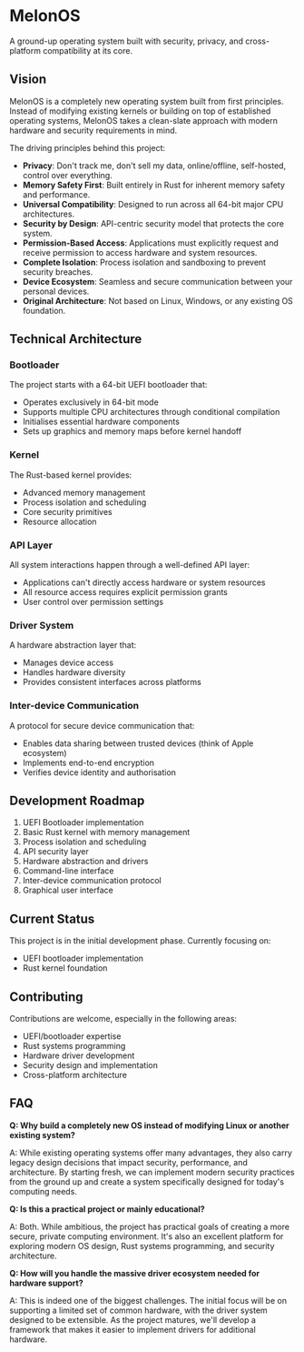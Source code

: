 # MelonOS

A ground-up operating system built with security, privacy, and cross-platform compatibility at its core.

## Vision

MelonOS is a completely new operating system built from first principles. Instead of modifying existing kernels or building on top of established operating systems, MelonOS takes a clean-slate approach with modern hardware and security requirements in mind.

The driving principles behind this project:
- **Privacy**: Don't track me, don't sell my data, online/offline, self-hosted, control over everything.
- **Memory Safety First**: Built entirely in Rust for inherent memory safety and performance.
- **Universal Compatibility**: Designed to run across all 64-bit major CPU architectures.
- **Security by Design**: API-centric security model that protects the core system.
- **Permission-Based Access**: Applications must explicitly request and receive permission to access hardware and system resources.
- **Complete Isolation**: Process isolation and sandboxing to prevent security breaches.
- **Device Ecosystem**: Seamless and secure communication between your personal devices.
- **Original Architecture**: Not based on Linux, Windows, or any existing OS foundation.

## Technical Architecture

### Bootloader

The project starts with a 64-bit UEFI bootloader that:
- Operates exclusively in 64-bit mode
- Supports multiple CPU architectures through conditional compilation
- Initialises essential hardware components
- Sets up graphics and memory maps before kernel handoff

### Kernel

The Rust-based kernel provides:
- Advanced memory management
- Process isolation and scheduling
- Core security primitives
- Resource allocation

### API Layer

All system interactions happen through a well-defined API layer:
- Applications can't directly access hardware or system resources
- All resource access requires explicit permission grants
- User control over permission settings

### Driver System

A hardware abstraction layer that:
- Manages device access
- Handles hardware diversity
- Provides consistent interfaces across platforms

### Inter-device Communication

A protocol for secure device communication that:
- Enables data sharing between trusted devices (think of Apple ecosystem)
- Implements end-to-end encryption
- Verifies device identity and authorisation

## Development Roadmap

1. UEFI Bootloader implementation
2. Basic Rust kernel with memory management
3. Process isolation and scheduling
4. API security layer
5. Hardware abstraction and drivers
6. Command-line interface
7. Inter-device communication protocol
8. Graphical user interface

## Current Status

This project is in the initial development phase. Currently focusing on:
- UEFI bootloader implementation
- Rust kernel foundation

## Contributing

Contributions are welcome, especially in the following areas:
- UEFI/bootloader expertise
- Rust systems programming
- Hardware driver development
- Security design and implementation
- Cross-platform architecture

## FAQ

**Q: Why build a completely new OS instead of modifying Linux or another existing system?**

A: While existing operating systems offer many advantages, they also carry legacy design decisions that impact security, performance, and architecture. By starting fresh, we can implement modern security practices from the ground up and create a system specifically designed for today's computing needs.

**Q: Is this a practical project or mainly educational?**

A: Both. While ambitious, the project has practical goals of creating a more secure, private computing environment. It's also an excellent platform for exploring modern OS design, Rust systems programming, and security architecture.

**Q: How will you handle the massive driver ecosystem needed for hardware support?**

A: This is indeed one of the biggest challenges. The initial focus will be on supporting a limited set of common hardware, with the driver system designed to be extensible. As the project matures, we'll develop a framework that makes it easier to implement drivers for additional hardware.
